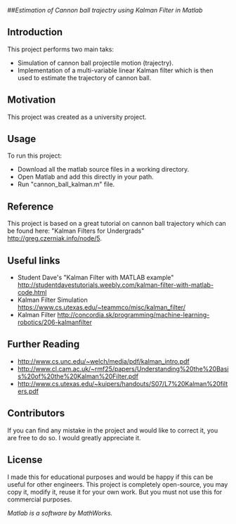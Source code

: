 ##_Estimation of Cannon ball trajectry using Kalman Filter in Matlab_

## Introduction
This project performs two main taks:
* Simulation of cannon ball projectile motion (trajectry).
* Implementation of a multi-variable linear Kalman filter which is then used to estimate the trajectory of cannon ball.

## Motivation
This project was created as a university project.

## Usage
To run this project:
* Download all the matlab source files in a working directory.
* Open Matlab and add this directly in your path.
* Run "cannon_ball_kalman.m" file.

## Reference
This project is based on a great tutorial on cannon ball trajectory which can be found here:
"Kalman Filters for Undergrads" http://greg.czerniak.info/node/5.

## Useful links
* Student Dave's "Kalman Filter with MATLAB example" http://studentdavestutorials.weebly.com/kalman-filter-with-matlab-code.html
* Kalman Filter Simulation https://www.cs.utexas.edu/~teammco/misc/kalman_filter/
* Kalman Filter http://concordia.sk/programming/machine-learning-robotics/206-kalmanfilter

## Further Reading
* http://www.cs.unc.edu/~welch/media/pdf/kalman_intro.pdf
* http://www.cl.cam.ac.uk/~rmf25/papers/Understanding%20the%20Basis%20of%20the%20Kalman%20Filter.pdf
* http://www.cs.utexas.edu/~kuipers/handouts/S07/L7%20Kalman%20filters.pdf

## Contributors
If you can find any mistake in the project and would like to correct it, you are free to do so. I would greatly appreciate it.

## License
I made this for educational purposes and would be happy if this can be useful for other engineers. This project is completely open-source, you may copy it, modify it, reuse it for your own work. But you must not use this for commercial purposes. 

_Matlab is a software by MathWorks._
